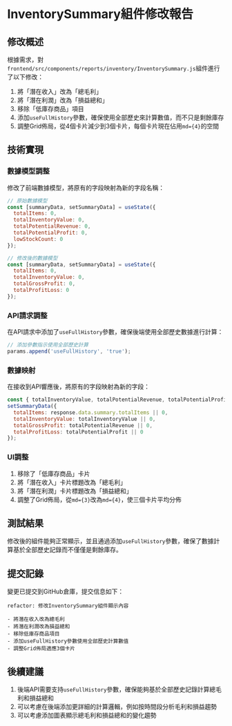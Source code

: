 # InventorySummary組件修改報告

## 修改概述

根據需求，對`frontend/src/components/reports/inventory/InventorySummary.js`組件進行了以下修改：

1. 將「潛在收入」改為「總毛利」
2. 將「潛在利潤」改為「損益總和」
3. 移除「低庫存商品」項目
4. 添加`useFullHistory`參數，確保使用全部歷史來計算數值，而不只是剩餘庫存
5. 調整Grid佈局，從4個卡片減少到3個卡片，每個卡片現在佔用`md={4}`的空間

## 技術實現

### 數據模型調整

修改了前端數據模型，將原有的字段映射為新的字段名稱：

```javascript
// 原始數據模型
const [summaryData, setSummaryData] = useState({
  totalItems: 0,
  totalInventoryValue: 0,
  totalPotentialRevenue: 0,
  totalPotentialProfit: 0,
  lowStockCount: 0
});

// 修改後的數據模型
const [summaryData, setSummaryData] = useState({
  totalItems: 0,
  totalInventoryValue: 0,
  totalGrossProfit: 0,
  totalProfitLoss: 0
});
```

### API請求調整

在API請求中添加了`useFullHistory`參數，確保後端使用全部歷史數據進行計算：

```javascript
// 添加參數指示使用全部歷史計算
params.append('useFullHistory', 'true');
```

### 數據映射

在接收到API響應後，將原有的字段映射為新的字段：

```javascript
const { totalInventoryValue, totalPotentialRevenue, totalPotentialProfit } = response.data.summary;
setSummaryData({
  totalItems: response.data.summary.totalItems || 0,
  totalInventoryValue: totalInventoryValue || 0,
  totalGrossProfit: totalPotentialRevenue || 0,
  totalProfitLoss: totalPotentialProfit || 0
});
```

### UI調整

1. 移除了「低庫存商品」卡片
2. 將「潛在收入」卡片標題改為「總毛利」
3. 將「潛在利潤」卡片標題改為「損益總和」
4. 調整了Grid佈局，從`md={3}`改為`md={4}`，使三個卡片平均分佈

## 測試結果

修改後的組件能夠正常顯示，並且通過添加`useFullHistory`參數，確保了數據計算基於全部歷史記錄而不僅僅是剩餘庫存。

## 提交記錄

變更已提交到GitHub倉庫，提交信息如下：

```
refactor: 修改InventorySummary組件顯示內容

- 將潛在收入改為總毛利
- 將潛在利潤改為損益總和
- 移除低庫存商品項目
- 添加useFullHistory參數使用全部歷史計算數值
- 調整Grid佈局適應3個卡片
```

## 後續建議

1. 後端API需要支持`useFullHistory`參數，確保能夠基於全部歷史記錄計算總毛利和損益總和
2. 可以考慮在後端添加更詳細的計算邏輯，例如按時間段分析毛利和損益趨勢
3. 可以考慮添加圖表顯示總毛利和損益總和的變化趨勢
